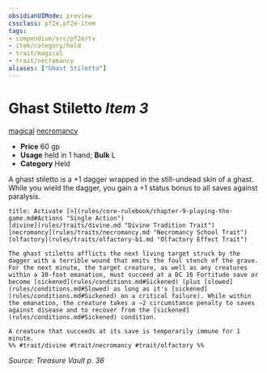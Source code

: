 ```yaml
---
obsidianUIMode: preview
cssclass: pf2e,pf2e-item
tags:
- compendium/src/pf2e/tv
- item/category/held
- trait/magical
- trait/necromancy
aliases: ["Ghast Stiletto"]
---
```

# Ghast Stiletto *Item 3*  
[magical](rules/traits/magical.md "Magical Item Trait")  [necromancy](rules/traits/necromancy.md "Necromancy School Trait")  

- **Price** 60 gp
- **Usage** held in 1 hand; **Bulk** L
- **Category** Held

A ghast stiletto is a +1 dagger wrapped in the still-undead skin of a ghast. While you wield the dagger, you gain a +1 status bonus to all saves against paralysis.

```ad-embed-ability
title: Activate [>](rules/core-rulebook/chapter-9-playing-the-game.md#Actions "Single Action")
[divine](rules/traits/divine.md "Divine Tradition Trait")  [necromancy](rules/traits/necromancy.md "Necromancy School Trait")  [olfactory](rules/traits/olfactory-b1.md "Olfactory Effect Trait")  

The ghast stiletto afflicts the next living target struck by the dagger with a terrible wound that emits the foul stench of the grave. For the next minute, the target creature, as well as any creatures within a 10-foot emanation, must succeed at a DC 16 Fortitude save or become [sickened](rules/conditions.md#Sickened) (plus [slowed](rules/conditions.md#Slowed) as long as it's [sickened](rules/conditions.md#Sickened) on a critical failure). While within the emanation, the creature takes a –2 circumstance penalty to saves against disease and to recover from the [sickened](rules/conditions.md#Sickened) condition.

A creature that succeeds at its save is temporarily immune for 1 minute.  
%% #trait/divine #trait/necromancy #trait/olfactory %%
```

*Source: Treasure Vault p. 36*